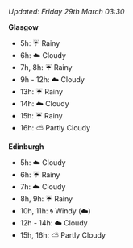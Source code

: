 *Updated: Friday 29th March 03:30*

**Glasgow**

* 5h: :umbrella: Rainy
* 6h: :cloud: Cloudy
* 7h, 8h: :umbrella: Rainy
* 9h - 12h: :cloud: Cloudy
* 13h: :umbrella: Rainy
* 14h: :cloud: Cloudy
* 15h: :umbrella: Rainy
* 16h: :partly_sunny: Partly Cloudy

**Edinburgh**

* 5h: :cloud: Cloudy
* 6h: :umbrella: Rainy
* 7h: :cloud: Cloudy
* 8h, 9h: :umbrella: Rainy
* 10h, 11h: :cyclone: Windy (:cloud:)
* 12h - 14h: :cloud: Cloudy
* 15h, 16h: :partly_sunny: Partly Cloudy
